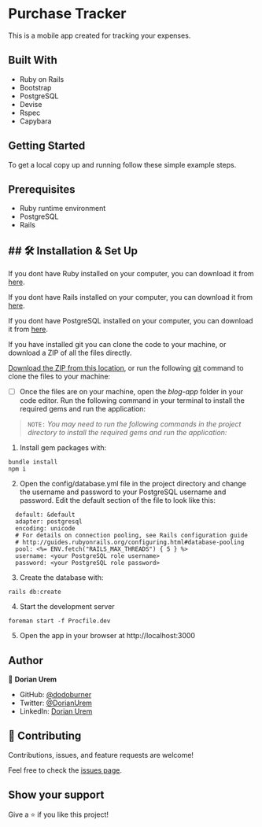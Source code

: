 # Purchase Tracker

This is a mobile app created for tracking your expenses. 
## Built With

- Ruby on Rails
- Bootstrap
- PostgreSQL
- Devise
- Rspec
- Capybara

## Getting Started

To get a local copy up and running follow these simple example steps.

## Prerequisites

- Ruby runtime environment
- PostgreSQL
- Rails

## ## 🛠 Installation & Set Up

If you dont have Ruby installed on your computer, you can download it from [here](https://www.ruby-lang.org/en/downloads/).

If you dont have Rails installed on your computer, you can download it from [here](https://rubyonrails.org/).

If you dont have PostgreSQL installed on your computer, you can download it from [here](https://www.postgresql.org/download/).

If you have installed git you can clone the code to your machine, or download a ZIP of all the files directly.

[Download the ZIP from this location](https://github.com/dodoburner/budget-app/archive/refs/heads/main.zip), or run the following [git](https://git-scm.com/downloads) command to clone the files to your machine:

- [ ] Once the files are on your machine, open the _blog-app_ folder in your code editor.
Run the following command in your terminal to install the required gems and run the application:

> `NOTE:` _You may need to run the following commands in the project directory to install the required gems and run the application:_

1. Install gem packages with:

```
bundle install
npm i
```

2. Open the config/database.yml file in the project directory and change the username and password to your PostgreSQL username and password.
Edit the default section of the file to look like this:
    
```
  default: &default
  adapter: postgresql
  encoding: unicode
  # For details on connection pooling, see Rails configuration guide
  # http://guides.rubyonrails.org/configuring.html#database-pooling
  pool: <%= ENV.fetch("RAILS_MAX_THREADS") { 5 } %>
  username: <your PostgreSQL role username>
  password: <your PostgreSQL role password>

```

3. Create the database with:

```
rails db:create
```

4. Start the development server

```
foreman start -f Procfile.dev
```

5. Open the app in your browser at http://localhost:3000

## Author

👤 **Dorian Urem**

- GitHub: [@dodoburner](https://github.com/dodoburner)
- Twitter: [@DorianUrem](https://twitter.com/DorianUrem)
- LinkedIn: [Dorian Urem](https://www.linkedin.com/in/dorian-urem-252baa237/)

## 🤝 Contributing

Contributions, issues, and feature requests are welcome!

Feel free to check the [issues page](https://github.com/dodoburner/recipe-app/issues).

## Show your support

Give a ⭐️ if you like this project!
